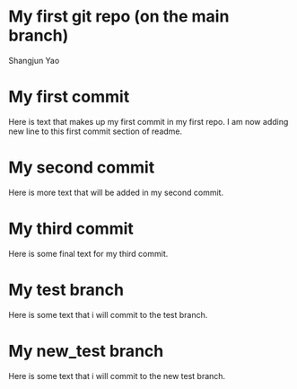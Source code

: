 My first git repo (on the main branch)
================
Shangjun Yao

# My first commit

Here is text that makes up my first commit in my first repo. I am now
adding new line to this first commit section of readme.

# My second commit

Here is more text that will be added in my second commit.

# My third commit

Here is some final text for my third commit.

# My test branch

Here is some text that i will commit to the test branch.

# My new_test branch

Here is some text that i will commit to the new test branch.
